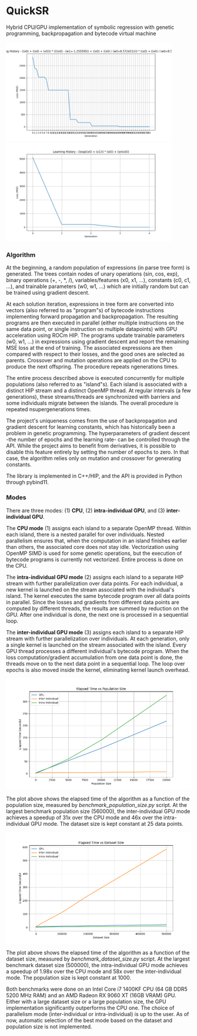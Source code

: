 # QuickSR
Hybrid CPU/GPU implementation of symbolic regression with genetic programming, backpropagation and bytecode virtual machine

<img src="./benchmark_learning_history_1d.png" width="450px">

<img src="./benchmark_learning_history_2d.png" width="450px">

### Algorithm

At the beginning, a random population of expressions (in parse tree form) is generated. The trees contain nodes of unary operations (sin, cos, exp), binary operations (+, -, *, /), variables/features (x0, x1, ...), constants (c0, c1, ...), and trainable parameters (w0, w1, ...) which are initially random but can be trained using gradient descent.

At each solution iteration, expressions in tree form are converted into vectors (also referred to as "program"s) of bytecode instructions implementing forward propagation and backpropagation. The resulting programs are then executed in parallel (either multiple instructions on the same data point, or single instruction on multiple datapoints) with GPU acceleration using ROCm HIP. The programs update trainable parameters (w0, w1, ...) in expressions using gradient descent and report the remaining MSE loss at the end of training. The associated expressions are then compared with respect to their losses, and the good ones are selected as parents. Crossover and mutation operations are applied on the CPU to produce the next offspring. The procedure repeats ngenerations times.

The entire process described above is executed concurrently for multiple populations (also referred to as "island"s). Each island is associated with a distinct HIP stream and a distinct OpenMP thread. At regular intervals (a few generations), these streams/threads are synchronized with barriers and some individuals migrate between the islands. The overall procedure is repeated nsupergenerations times.

The project's uniqueness comes from the use of backpropagation and gradient descent for learning constants, which has historically been a problem in genetic programming. The hyperparameters of gradient descent -the number of epochs and the learning rate- can be controlled through the API. While the project aims to benefit from derivatives, it is possible to disable this feature entirely by setting the number of epochs to zero. In that case, the algorithm relies only on mutation and crossover for generating constants.

The library is implemented in C++/HIP, and the API is provided in Python through pybind11.

### Modes

There are three modes: (1) **CPU**, (2) **intra-individual GPU**, and (3) **inter-individual GPU**. 

The **CPU mode** (1) assigns each island to a separate OpenMP thread. Within each island, there is a nested parallel for over individuals. Nested parallelism ensures that, when the computation in an island finishes earlier than others, the associated core does not stay idle. Vectorization using OpenMP SIMD is used for some genetic operations, but the execution of bytecode programs is currently not vectorized. Entire process is done on the CPU.

The **intra-individual GPU mode** (2) assigns each island to a separate HIP stream with further parallelization over data points. For each individual, a new kernel is launched on the stream associated with the individual's island. The kernel executes the same bytecode program over all data points in parallel. Since the losses and gradients from different data points are computed by different threads, the results are summed by reduction on the GPU. After one individual is done, the next one is processed in a sequential loop.

The **inter-individual GPU mode** (3) assigns each island to a separate HIP stream with further parallelization over individuals. At each generation, only a single kernel is launched on the stream associated with the island. Every GPU thread processes a different individual's bytecode program. When the loss computation/gradient accumulation from one data point is done, the threads move on to the next data point in a sequential loop. The loop over epochs is also moved inside the kernel, eliminating kernel launch overhead. 

<img src="./benchmark_elapsed_time_vs_population_size.png" width="600px">

The plot above shows the elapsed time of the algorithm as a function of the population size, measured by *benchmark_population_size.py* script. At the largest benchmark population size (560000), the inter-individual GPU mode achieves a speedup of 31x over the CPU mode and 46x over the intra-individual GPU mode. The dataset size is kept constant at 25 data points.

<img src="./benchmark_elapsed_time_vs_dataset_size.png" width="600px">

The plot above shows the elapsed time of the algorithm as a function of the dataset size, measured by *benchmark_dataset_size.py* script. At the largest benchmark dataset size (500000), the intra-individual GPU mode achieves a speedup of 1.98x over the CPU mode and 58x over the inter-individual mode. The population size is kept constant at 1000.

Both benchmarks were done on an Intel Core i7 1400KF CPU (64 GB DDR5 5200 MHz RAM) and an AMD Radeon RX 9060 XT (16GB VRAM) GPU. Either with a large dataset size or a large population size, the GPU implementation significantly outperforms the CPU one. The choice of parallelism mode (inter-individual or intra-individual) is up to the user. As of now, automatic selection of the best mode based on the dataset and population size is not implemented.

